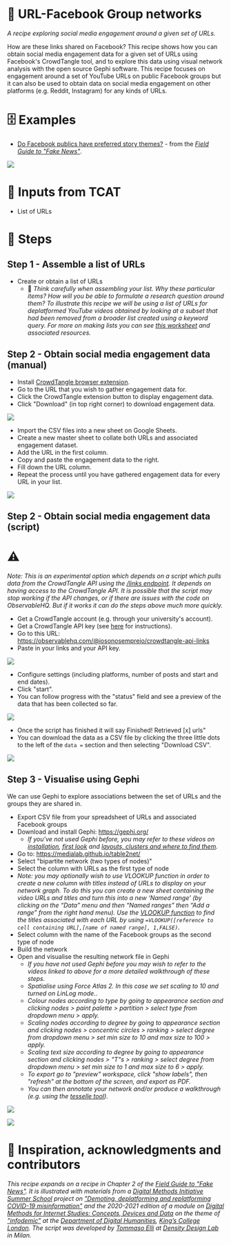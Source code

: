 # 🧮 URL-Facebook Group networks

*A recipe exploring social media engagement around a given set of URLs.*

How are these links shared on Facebook? This recipe shows how you can obtain social media engagement data for a given set of URLs using Facebook's CrowdTangle tool, and to explore this data using visual network analysis with the open source Gephi software. This recipe focuses on engagement around a set of YouTube URLs on public Facebook groups but it can also be used to obtain data on social media engagement on other platforms (e.g. Reddit, Instagram) for any kinds of URLs.

# 🗄️ Examples

- [Do Facebook publics have preferred story themes?](https://fakenews.publicdatalab.org/) - from the [*Field Guide to "Fake News"*](https://fakenews.publicdatalab.org).

![](https://i.imgur.com/a7D4QSR.png)


# 🧱 Inputs from TCAT

- List of URLs

# 📃 Steps

## Step 1 - Assemble a list of URLs

- Create or obtain a list of URLs
  - 🤔 *Think carefully when assembling your list. Why these particular items? How will you be able to formulate a research question around them? To illustrate this recipe we will be using a list of URLs for deplatformed YouTube videos obtained by looking at a subset that had been removed from a broader list created using a keyword query. For more on making lists you can see [this worksheet](http://bit.ly/making-lists-worksheet) and associated resources.*

## Step 2 - Obtain social media engagement data (manual)

 - Install [CrowdTangle browser extension](https://apps.crowdtangle.com/chrome-extension).
 - Go to the URL that you wish to gather engagement data for.
 - Click the CrowdTangle extension button to display engagement data.
 - Click "Download" (in top right corner) to download engagement data.

![](https://i.imgur.com/OPqr7JI.gif)

 - Import the CSV files into a new sheet on Google Sheets.
 - Create a new master sheet to collate both URLs and associated engagement dataset.
 - Add the URL in the first column.
 - Copy and paste the engagement data to the right.
 - Fill down the URL column.
 - Repeat the process until you have gathered engagement data for every URL in your list.

![](https://i.imgur.com/X3bE5YR.gif)

## Step 2 - Obtain social media engagement data (script)

# ⚠️

*Note: This is an experimental option which depends on a script which pulls data from the CrowdTangle API using the [/links endpoint](https://github.com/CrowdTangle/API/wiki/Links). It depends on having access to the CrowdTangle API. It is possible that the script may stop working if the API changes, or if there are issues with the code on ObservableHQ. But if it works it can do the steps above much more quickly.*

 - Get a CrowdTangle account (e.g. through your university's account).
 - Get a CrowdTangle API key (see [here](https://help.crowdtangle.com/en/articles/1189612-crowdtangle-api) for instructions).
 - Go to this URL: https://observablehq.com/@iosonosempreio/crowdtangle-api-links
 - Paste in your links and your API key.

![](https://i.imgur.com/rmGYTCv.png)

 - Configure settings (including platforms, number of posts and start and end dates).
 - Click "start".
 - You can follow progress with the "status" field and see a preview of the data that has been collected so far.

![](https://i.imgur.com/aUhrom7.png)

 - Once the script has finished it will say Finished! Retrieved [x] urls"
 - You can download the data as a CSV file by clicking the three little dots to the left of the `data =` section and then selecting "Download CSV".

![](https://i.imgur.com/NjaoNeM.gif)

## Step 3 - Visualise using Gephi

We can use Gephi to explore associations between the set of URLs and the groups they are shared in.

 - Export CSV file from your spreadsheet of URLs and associated Facebook groups
 - Download and install Gephi: https://gephi.org/
   - *If you've not used Gephi before, you may refer to these videos on [installation](https://www.youtube.com/watch?v=DMOWhqp6lHQ), [first look](https://www.youtube.com/watch?v=YM_37z_uURM&) and [layouts, clusters and where to find them](https://www.youtube.com/watch?v=0LqY8OfSsKE).*
 - Go to: https://medialab.github.io/table2net/
 - Select "bipartite network (two types of nodes)"
 - Select the column with URLs as the first type of node
  - *Note: you may optionally wish to use VLOOKUP function in order to create a new column with titles instead of URLs to display on your network graph. To do this you can create a new sheet containing the video URLs and titles and turn this into a new ‘Named range’ (by clicking on the “Data” menu and then “Named ranges” then “Add a range” from the right hand menu). Use the [VLOOKUP function](https://support.google.com/docs/answer/3093318?hl=en-GB) to find the titles associated with each URL by using `=VLOOKUP([reference to cell containing URL],[name of named range], 1,FALSE)`*.
 - Select column with the name of the Facebook groups as the second type of node
 - Build the network
 - Open and visualise the resulting network file in Gephi
   - *If you have not used Gephi before you may wish to refer to the videos linked to above for a more detailed walkthrough of these steps.*
   - *Spatialise using Force Atlas 2. In this case we set scaling to 10 and turned on LinLog mode.*.
   - *Colour nodes according to type by going to appearance section and clicking nodes > paint palette > partition > select type from dropdown menu > apply.*
   - *Scaling nodes according to degree by going to appearance section and clicking nodes > concentric circles > ranking > select degree from dropdown menu > set min size to 10 and max size to 100 > apply.*
   - *Scaling text size according to degree by going to appearance section and clicking nodes > "T"s > ranking > select degree from dropdown menu > set min size to 1 and max size to 6 > apply.*
   - *To export go to "preview" workspace, click "show labels", then "refresh" at the bottom of the screen, and export as PDF.*
   - *You can then annotate your network and/or produce a walkthrough (e.g. using the [tesselle tool](https://medialab.github.io/tesselle/))*.


![](https://i.imgur.com/yOSo0hj.png)

![](https://i.imgur.com/MBWbAIl.png)


# 🐙 Inspiration, acknowledgments and contributors

*This recipe expands on a recipe in Chapter 2 of the [Field Guide to "Fake News"](https://fakenews.publicdatalab.org). It is illustrated with materials from a [Digital Methods Initiative Summer School](https://wiki.digitalmethods.net/Dmi/DmiSummerSchool) project on ["Demoting, deplatforming and replatforming COVID-19 misinformation"](https://wiki.digitalmethods.net/Dmi/SummerSchool2020ModeratingCovidMisinfo) and the 2020-2021 edition of a module on [Digital Methods for Internet Studies: Concepts, Devices and Data](https://www.kcl.ac.uk/artshums/depts/ddh/modules/level7/7aavdm28) on the theme of ["infodemic"](http://infodemic.eu/) at the [Department of Digital Humanities](https://www.kcl.ac.uk/ddh), [King’s College London](http://kcl.ac.uk/). The script was developed by [Tommaso Elli](https://densitydesign.org/person/tommaso-elli/) at [Density Design Lab](https://densitydesign.org/) in Milan.*
